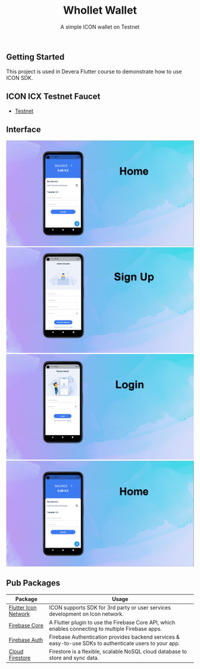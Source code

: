 <h1 align="center">Whollet Wallet</h1>

<p align="center">A simple ICON wallet on Testnet</p>

<br>

## Getting Started

This project is used in Devera Flutter course to demonstrate how to use ICON SDK.


## ICON ICX Testnet Faucet
- [Testnet](https://faucet.ibriz.ai/)

## Interface

<img src="interface_README/home.png">

<img src="interface_README/signup.png">

<img src="interface_README/login.png">

<img src="interface_README/home.png">


## Pub Packages

| Package  | Usage |
| ------ | ------ |
| [Flutter Icon Network](https://pub.dev/packages/flutter_icon_network) |  ICON supports SDK for 3rd party or user services development on Icon network. 
| [Firebase Core](https://pub.dev/packages/firebase_core) | A Flutter plugin to use the Firebase Core API, which enables connecting to multiple Firebase apps.
| [Firebase Auth](https://pub.dev/packages/provider) | Firebase Authentication provides backend services & easy-to-use SDKs to authenticate users to your app. 
| [Cloud Firestore](https://pub.dev/packages/cloud_firestore) | Firestore is a flexible, scalable NoSQL cloud database to store and sync data.
